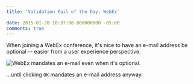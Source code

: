 ```yaml
---
title: 'Validation Fail of the Day: WebEx'
 
date: 2015-01-20 10:37:00.000000000 -05:00
comments: true
---
```

When joining a WebEx conference, it's nice to have an e-mail address be optional -- easier from a user experience perspective.

![WebEx mandates an e-mail even when it's optional.]({{site.post-images}}/ValidationFail_WebEx.png)

...until clicking `OK` mandates an e-mail address anyway.